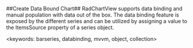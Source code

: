 ##Create Data Bound Chart##
RadChartView supports data binding and manual population with data out of the box. The data binding feature is exposed by the different series and can be utilized by assigning a value to the ItemsSource property of a series object.

<keywords: barseries, databinding, mvvm, object, collection>
